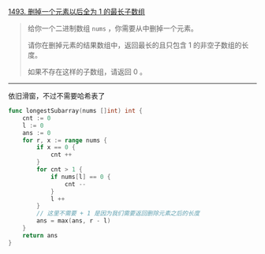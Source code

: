 [1493. 删掉一个元素以后全为 1 的最长子数组](https://leetcode.cn/problems/longest-subarray-of-1s-after-deleting-one-element/)

> 给你一个二进制数组 `nums` ，你需要从中删掉一个元素。
>
> 请你在删掉元素的结果数组中，返回最长的且只包含 1 的非空子数组的长度。
>
> 如果不存在这样的子数组，请返回 0 。

---

依旧滑窗，不过不需要哈希表了

```go
func longestSubarray(nums []int) int {
    cnt := 0
    l := 0
    ans := 0
    for r, x := range nums {
        if x == 0 {
            cnt ++
        }
        for cnt > 1 {
            if nums[l] == 0 {
                cnt --
            }
            l ++
        }
        // 这里不需要 + 1 是因为我们需要返回删除元素之后的长度
        ans = max(ans, r - l)
    }
    return ans
}
```

